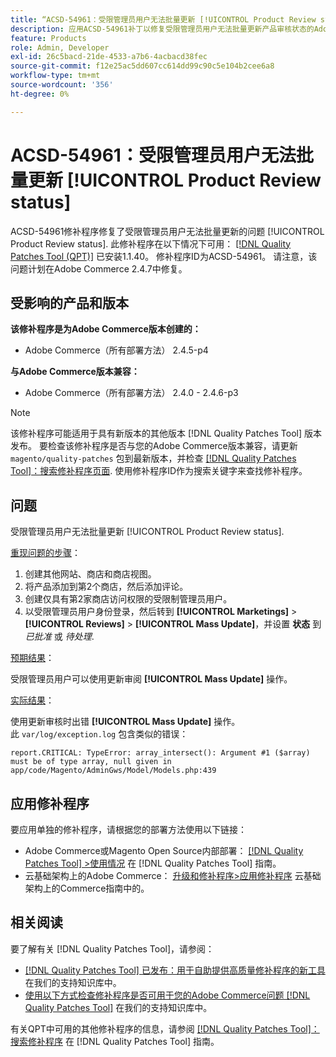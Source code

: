 ```yaml
---
title: “ACSD-54961：受限管理员用户无法批量更新 [!UICONTROL Product Review status]"
description: 应用ACSD-54961补丁以修复受限管理员用户无法批量更新产品审核状态的Adobe Commerce问题。
feature: Products
role: Admin, Developer
exl-id: 26c5bacd-21de-4533-a7b6-4acbacd38fec
source-git-commit: f12e25ac5dd607cc614dd99c90c5e104b2cee6a8
workflow-type: tm+mt
source-wordcount: '356'
ht-degree: 0%

---
```


# ACSD-54961：受限管理员用户无法批量更新 [!UICONTROL Product Review status]

ACSD-54961修补程序修复了受限管理员用户无法批量更新的问题 [!UICONTROL Product Review status]. 此修补程序在以下情况下可用： [[!DNL Quality Patches Tool (QPT)]](/help/announcements/adobe-commerce-announcements/magento-quality-patches-released-new-tool-to-self-serve-quality-patches.md) 已安装1.1.40。 修补程序ID为ACSD-54961。 请注意，该问题计划在Adobe Commerce 2.4.7中修复。

## 受影响的产品和版本

**该修补程序是为Adobe Commerce版本创建的：**

* Adobe Commerce（所有部署方法） 2.4.5-p4

**与Adobe Commerce版本兼容：**

* Adobe Commerce（所有部署方法） 2.4.0 - 2.4.6-p3

>[!NOTE]
>
>该修补程序可能适用于具有新版本的其他版本 [!DNL Quality Patches Tool] 版本发布。 要检查该修补程序是否与您的Adobe Commerce版本兼容，请更新 `magento/quality-patches` 包到最新版本，并检查 [[!DNL Quality Patches Tool]：搜索修补程序页面](https://experienceleague.adobe.com/tools/commerce-quality-patches/index.html). 使用修补程序ID作为搜索关键字来查找修补程序。

## 问题

受限管理员用户无法批量更新 [!UICONTROL Product Review status].

<u>重现问题的步骤</u>：

1. 创建其他网站、商店和商店视图。
1. 将产品添加到第2个商店，然后添加评论。
1. 创建仅具有第2家商店访问权限的受限制管理员用户。
1. 以受限管理员用户身份登录，然后转到 **[!UICONTROL  Marketings]** > **[!UICONTROL Reviews]** > **[!UICONTROL Mass Update]**，并设置 **状态** 到 *已批准* 或 *待处理*.

<u>预期结果</u>：

受限管理员用户可以使用更新审阅 **[!UICONTROL Mass Update]** 操作。

<u>实际结果</u>：

使用更新审核时出错 **[!UICONTROL Mass Update]** 操作。<br>
此 `var/log/exception.log` 包含类似的错误：

```
report.CRITICAL: TypeError: array_intersect(): Argument #1 ($array) must be of type array, null given in app/code/Magento/AdminGws/Model/Models.php:439
```

## 应用修补程序

要应用单独的修补程序，请根据您的部署方法使用以下链接：

* Adobe Commerce或Magento Open Source内部部署： [[!DNL Quality Patches Tool] >使用情况](https://experienceleague.adobe.com/docs/commerce-operations/tools/quality-patches-tool/usage.html) 在 [!DNL Quality Patches Tool] 指南。
* 云基础架构上的Adobe Commerce： [升级和修补程序>应用修补程序](https://experienceleague.adobe.com/docs/commerce-cloud-service/user-guide/develop/upgrade/apply-patches.html) 云基础架构上的Commerce指南中的。

## 相关阅读

要了解有关 [!DNL Quality Patches Tool]，请参阅：

* [[!DNL Quality Patches Tool] 已发布：用于自助提供高质量修补程序的新工具](/help/announcements/adobe-commerce-announcements/magento-quality-patches-released-new-tool-to-self-serve-quality-patches.md) 在我们的支持知识库中。
* [使用以下方式检查修补程序是否可用于您的Adobe Commerce问题 [!DNL Quality Patches Tool]](/help/support-tools/patches-available-in-qpt-tool/check-patch-for-magento-issue-with-magento-quality-patches.md) 在我们的支持知识库中。

有关QPT中可用的其他修补程序的信息，请参阅 [[!DNL Quality Patches Tool]：搜索修补程序](https://experienceleague.adobe.com/tools/commerce-quality-patches/index.html) 在 [!DNL Quality Patches Tool] 指南。
